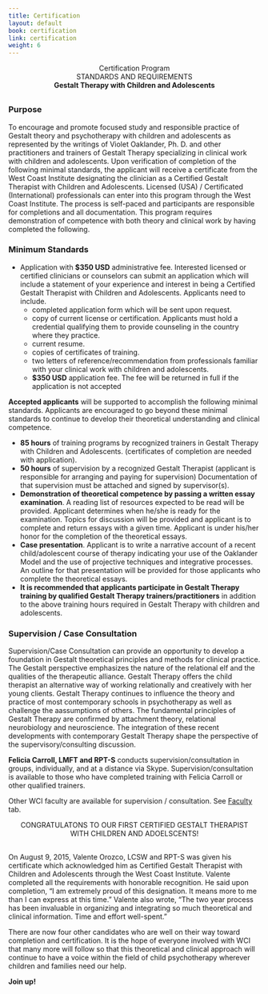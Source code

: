 ```yaml
---
title: Certification
layout: default
book: certification
link: certification
weight: 6
---
```

<div class="row">
   <div class="col col-sm-12">
       <div class="row" style="text-align:center;margin-bottom: 30px;">
           <div class="header-title" style="margin-bottom: 0;">Certification Program</div>
           <div class="header-sm-title" style="margin-top: 0;margin-bottom:0;">STANDARDS AND REQUIREMENTS</div>
           <strong style="margin-top:0;">Gestalt Therapy with Children and Adolescents</strong>
       </div>
   </div>
</div>
<div class="row">
    <div class="col col-sm-6">
        <h3 class="header-sm-title">Purpose</h3>
        <p>To encourage and promote focused study and responsible practice of Gestalt theory and psychotherapy with children and adolescents as represented by the writings of Violet Oaklander, Ph. D. and other practitioners and trainers of Gestalt Therapy specializing in clinical work with children and adolescents. Upon verification of completion of the following minimal standards, the applicant will receive a certificate from the West Coast Institute designating the clinician as a Certified Gestalt Therapist with Children and Adolescents. Licensed (USA) / Certificated (International) professionals can enter into this program through the West Coast Institute. The process is self-paced and participants are responsible for completions and all documentation. This program requires demonstration of competence with both theory and clinical work by having completed the following.</p>
        <h3 class="header-sm-title">Minimum Standards</h3>
        <ul>
            <li>Application with <strong>$350 USD</strong> administrative fee. Interested licensed or certified clinicians or counselors can submit an application which will include a statement of your experience and interest in being a Certified Gestalt Therapist with Children and Adolescents. Applicants need to include.
                <ul>
                    <li>completed application form which will be sent upon request.</li>
                    <li>copy of current license or certification. Applicants must hold a credential qualifying them to provide counseling in the country where they practice.</li>
                    <li>current resume.</li>
                    <li>copies of certificates of training.</li>
                    <li>two letters of reference/recommendation from professionals familiar with your clinical work with children and adolescents.</li>
                    <li><strong>$350 USD</strong> application fee. The fee will be returned in full if the application is not accepted</li>
                </ul>
            </li>
        </ul>
        <p><strong>Accepted applicants</strong> will be supported to accomplish the following minimal standards. Applicants are encouraged to go beyond these minimal standards to continue to develop their theoretical understanding and clinical competence.</p>
        <ul>
            <li><strong>85 hours</strong> of training programs by recognized trainers in Gestalt Therapy with Children and Adolescents. (certificates of completion are needed with application).</li>
            <li><strong>50 hours</strong> of supervision by a recognized Gestalt Therapist (applicant is responsible for arranging and paying for supervision) Documentation of that supervision must be attached and signed by supervisor(s).</li>
            <li><strong>Demonstration of theoretical competence by passing a written essay examination</strong>. A reading list of resources expected to be read will be provided. Applicant determines when he/she is ready for the examination. Topics for discussion will be provided and applicant is to complete and return essays with a given time. Applicant is under his/her honor for the completion of the theoretical essays.</li>
            <li><strong>Case presentation</strong>. Applicant is to write a narrative account of a recent child/adolescent course of therapy indicating your use of the Oaklander Model and the use of projective techniques and integrative processes. An outline for that presentation will be provided for those applicants who complete the theoretical essays.</li>
            <li><strong>It is recommended that applicants participate in Gestalt Therapy training by qualified Gestalt Therapy trainers/practitioners</strong> in addition to the above training hours required in Gestalt Therapy with children and adolescents.</li>
        </ul>
    </div>
    <div class="col col-sm-6">
        <h3 class="header-sm-title">Supervision / Case Consultation</h3>
        <p>Supervision/Case Consultation can provide an opportunity to develop a foundation in Gestalt theoretical principles and methods for clinical practice. The Gestalt perspective emphasizes the nature of the relational elf and the qualities of the therapeutic alliance. Gestalt Therapy offers the child therapist an alternative way of working relationally and creatively with her young clients. Gestalt Therapy continues to influence the theory and practice of most contemporary schools in psychotherapy as well as challenge the aassumptions of others. The fundamental principles of Gestalt Therapy are confirmed by attachment theory, relational neurobiology and neuroscience. The integration of these recent developments with contemporary Gestalt Therapy shape the perspective of the supervisory/consulting discussion.</p>
        <p><strong>Felicia Carroll, LMFT and RPT-S</strong> conducts supervision/consultation in groups, individually, and at a distance via Skype. Supervision/consultation is available to those who have completed training with Felicia Carroll or other qualified trainers.</p>
        <p>Other WCI faculty are available for supervision / consultation. See <a href="/faculty">Faculty</a> tab.</p>
    </div>
</div>
<div class="row">
   <div class="col col-sm-12">
       <div class="row" style="text-align:center;margin-bottom: 30px;">
           <div class="header-title" style="margin-bottom: 0;">CONGRATULATONS TO OUR FIRST CERTIFIED GESTALT THERAPIST</div>
           <div class="header-title" style="margin-bottom: 0;">WITH CHILDREN AND ADOELSCENTS!</div>
       </div>
   </div>
</div>
<div class="row">
   <div class="col col-sm-6">
   
   </div>
   <div class="col col-sm-6">
     <p>On August 9, 2015, Valente Orozco, LCSW and RPT-S was given his certificate which acknowledged him as Certified Gestalt Therapist with Children and Adolescents through the West Coast Institute.   Valente completed all the requirements with honorable recognition.  He said upon completion, “I am extremely proud of this designation.  It means more to me than I can express at this time.”  Valente also wrote,  “The two year process has been invaluable in organizing and integrating so much theoretical and clinical information.  Time and effort well-spent.”</p>
     <p>There are now four other candidates who are well on their way toward completion and certification.  It is the hope of everyone involved with WCI that many more will follow so that this theoretical and clinical approach will continue to have a voice within the field of child psychotherapy wherever children and families need our help.</p>
     <p><strong>Join up!</strong></p>
   </div>
</div>
